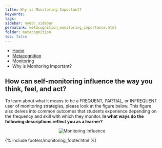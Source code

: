 ```yaml
---
title: Why is Monitoring Important?
keywords: 
tags: 
sidebar: mydoc_sidebar
permalink: metacognition_monitoring_importance.html
folder: metacognition
toc: false
---
```


<ul class="breadcrumb">
    <li><a href="index.html">Home</a></li>
    <li><a href="metacognition.html">Metacognition</a></li>
    <li><a href="metacognition_monitoring.html">Monitoring</a></li>
    <li class="active">Why is Monitoring Important?</li>
</ul>

## How can self-monitoring influence the way you think, feel, and act?

To learn about what it means to be a FREQUENT, PARTIAL, or INFREQUENT user of monitoring strategies, please look at the figure below. This figure also delves into common outcomes that students experience depending on the frequency and skill with which they monitor. **In what ways do the following descriptions reflect you as a learner?**

<center><img src='images/Monitor-Learning.png' alt='Monitoring Influence' /></center>



{% include footers/monitoring_footer.html %}


